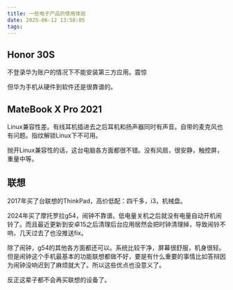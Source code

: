 ```yaml
---
title: 一些电子产品的使用体验
date: 2025-06-12 13:58:05
tags:
---
```


## Honor 30S

不登录华为账户的情况下不能安装第三方应用。震惊

但华为手机从硬件到软件还是很靠谱的。

## MateBook X Pro 2021

Linux兼容性差。有线耳机插进去之后耳机和扬声器同时有声音。自带的麦克风也有问题。指纹解锁Linux下不可用。

抛开Linux兼容性的话，这台电脑各方面都很不错。没有风扇，很安静，触控屏，重量中等。

## 联想

2017年买了台联想的ThinkPad，高价低配：四千多，i3，机械盘。

2024年买了摩托罗拉g54，闹钟不靠谱。低电量关机之后就没有电量自动开机闹铃了。而且最近更新到安卓15之后清理后台应用居然会把时钟清理掉，导致闹铃不响，几天过去了也没推送fix。

除了闹钟，g54的其他各方面都还可以。系统比较干净，屏幕很舒服，机身很轻。但是闹钟这个手机最基本的功能联想都做不好，要是有什么重要的事情比如答辩因为闹钟没响迟到了麻烦就大了。所以这些优点也没意义了。

反正这辈子都不会再买联想的设备了。
